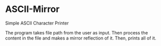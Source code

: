 # ASCII-Mirror
Simple ASCII Character Printer

The program takes file path from the user as input. Then process the content in the file and makes a mirror reflection of it. Then, prints all of it.
